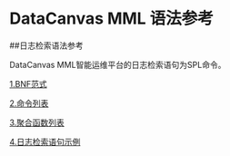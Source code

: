 # DataCanvas MML 语法参考


##日志检索语法参考

DataCanvas MML智能运维平台的日志检索语句为SPL命令。


[1.BNF范式](log_search/BNF.md)

[2.命令列表](log_search/command.md) 

[3.聚合函数列表](log_search/appendix/aggregation_list.md)

[4.日志检索语句示例](log_search/appendix/example.md)